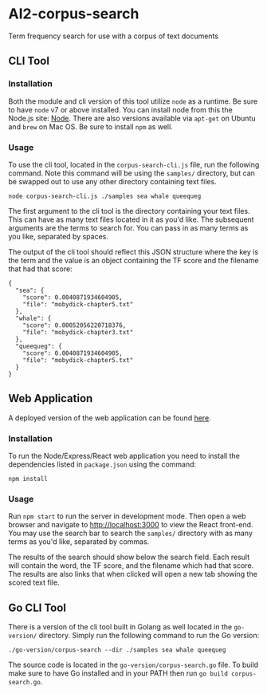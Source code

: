# AI2-corpus-search
Term frequency search for use with a corpus of text documents

## CLI Tool

### Installation
Both the module and cli version of this tool utilize `node` as a runtime. Be sure to have `node` v7 or above installed. You can install node from this the Node.js site: [Node](https://nodejs.org/en/). There are also versions available via `apt-get` on Ubuntu and `brew` on Mac OS. Be sure to install `npm` as well.

### Usage
To use the cli tool, located in the `corpus-search-cli.js` file, run the following command. Note this command will be using the `samples/` directory, but can be swapped out to use any other directory containing text files.
```
node corpus-search-cli.js ./samples sea whale queequeg
```
The first argument to the cli tool is the directory containing your text files. This can have as many text files located in it as you'd like. The subsequent arguments are the terms to search for. You can pass in as many terms as you like, separated by spaces.

The output of the cli tool should reflect this JSON structure where the key is the term and the value is an object containing the TF score and the filename that had that score:

```
{
  "sea": {
    "score": 0.0040871934604905,
    "file": "mobydick-chapter5.txt"
  },
  "whale": {
    "score": 0.00052056220718376,
    "file": "mobydick-chapter3.txt"
  },
  "queequeg": {
    "score": 0.0040871934604905,
    "file": "mobydick-chapter5.txt"
  }
}
```

## Web Application
A deployed version of the web application can be found [here](https://ai2-corpus-search.herokuapp.com/).

### Installation
To run the Node/Express/React web application you need to install the dependencies listed in `package.json` using the command:
```
npm install
```

### Usage
Run `npm start` to run the server in development mode. Then open a web browser and navigate to [http://localhost:3000](http://localhost:3000) to view the React front-end. You may use the search bar to search the `samples/` directory with as many terms as you'd like, separated by commas.

The results of the search should show below the search field. Each result will contain the word, the TF score, and the filename which had that score. The results are also links that when clicked will open a new tab showing the scored text file.

## Go CLI Tool

There is a version of the cli tool built in Golang as well located in the `go-version/` directory. Simply run the following command to run the Go version:
```
./go-version/corpus-search --dir ./samples sea whale queequeg
```

The source code is located in the `go-version/corpus-search.go` file. To build make sure to have Go installed and in your PATH then run `go build corpus-search.go`.
